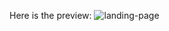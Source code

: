 Here is the preview:
![landing-page](https://user-images.githubusercontent.com/67111661/191961597-421df646-154f-4e4d-baca-fc5ac03b71ab.png)
